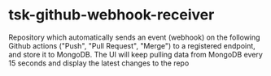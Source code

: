 # tsk-github-webhook-receiver
Repository which automatically sends an event (webhook) on the following Github actions ("Push", "Pull Request", "Merge") to a registered endpoint, and store it to MongoDB. The UI will keep pulling data from MongoDB every 15 seconds and display the latest changes to the repo
